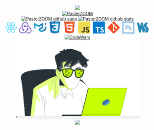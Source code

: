 <!-- HEARER -->
<div id="header" align="center">
    <img src="https://capsule-render.vercel.app/api?type=waving&color=494&height=190&section=header&text=Ilya%20Pasternak&desc=frontend%20developer&animation=fadeIn&fontColor=fff&fontSize=75&fontAlign=68&fontAlignY=34&descSize=18&descAlign=82.5&descAlignY=17"/>
</div>
<!-- /HEARER -->

<!-- ./STAT -->
<div align="center">
    <a href="https://skyline.github.com/PasterZOOM/2022" target="_blank">
        <img src="https://github-readme-streak-stats.herokuapp.com/?user=PasterZOOM&hide_border=true&stroke=888&ring=494&fire=D70&currStreakNum=D70&sideNums=888&dates=888&sideLabels=888&currStreakLabel=494&background=0000"
             title="PasterZOOM" 
             alt="PasterZOOM"
             width="60%"/>
    </a>
</div>
<div align="center">
    <a href="https://github.com/PasterZOOM?tab=repositories" target="_blank">
        <img src="https://github-readme-stats.vercel.app/api?username=PasterZOOM&show_icons=true&count_private=true&hide_border=true&title_color=494&text_color=888&icon_color=494&bg_color=0000"
             title="PasterZOOM github stats" 
             alt="PasterZOOM github stats"
             width="49%" 
             height="200"/>
    </a>
    <a href="https://github.com/PasterZOOM?tab=repositories" target="_blank">
        <img src="https://github-readme-stats.vercel.app/api/top-langs/?username=PasterZOOM&&layout=compact&hide_border=true&title_color=494&text_color=888&bg_color=0000"
             title="PasterZOOM github stats"
             alt="PasterZOOM github stats"
             width="41%" 
             height="200"/>
    </a>
</div>
<!-- ./STATS  -->

<div align="center">
    <a href="https://reactjs.org/" target="_blank">
        <img src="https://github.com/devicons/devicon/blob/master/icons/react/react-original.svg"
             title="React" alt="React"
             width="40" height="40"/></a>&nbsp;
    <a href="https://redux.js.org/" target="_blank">
        <img src="https://github.com/devicons/devicon/blob/master/icons/redux/redux-original.svg"
             title="Redux" alt="Redux "
             width="40" height="40"/></a>&nbsp;
    <a href="https://mui.com/" target="_blank">
        <img src="https://github.com/devicons/devicon/blob/master/icons/materialui/materialui-original.svg"
             title="Material UI" alt="Material UI"
             width="40" height="40"/></a>&nbsp;
    <a href="https://en.wikipedia.org/wiki/CSS" target="_blank">
        <img src="https://github.com/devicons/devicon/blob/master/icons/css3/css3-original.svg"
             title="CSS3" alt="CSS"
             width="40" height="40"/></a>&nbsp;
    <a href="https://en.wikipedia.org/wiki/HTML" target="_blank">
        <img src="https://github.com/devicons/devicon/blob/master/icons/html5/html5-original.svg"
             title="HTML5" alt="HTML"
             width="40" height="40"/></a>&nbsp;
    <a href="https://en.wikipedia.org/wiki/JavaScript" target="_blank">
        <img src="https://github.com/devicons/devicon/blob/master/icons/javascript/javascript-original.svg"
             title="JavaScript" alt="JavaScript"
             width="40" height="40"/></a>&nbsp;
    <a href="https://www.typescriptlang.org/" target="_blank">
        <img src="https://github.com/devicons/devicon/blob/master/icons/typescript/typescript-original.svg"
             title="TypeScript" alt="TypeScript"
             width="40" height="40"/></a>&nbsp;
    <a href="https://git-scm.com/" target="_blank">
        <img src="https://github.com/devicons/devicon/blob/master/icons/git/git-original.svg"
             title="Git" alt="Git"
             width="40" height="40"/></a>&nbsp;
    <a href="https://en.wikipedia.org/wiki/Adobe_Photoshop" target="_blank">
        <img src="https://github.com/devicons/devicon/blob/master/icons/photoshop/photoshop-line.svg"
             title="Photoshop" alt="Photoshop"
             width="40" height="40"/></a>&nbsp;
    <a href="https://www.jetbrains.com/webstorm/" target="_blank">
    <img src="https://github.com/devicons/devicon/blob/master/icons/webstorm/webstorm-plain.svg"
         title="WebStorm" alt="WebStorm"
         width="40" height="40"/></a>&nbsp;
</div>

<div align="center">
    <a href="https://www.codewars.com/users/PasterZOOM" target="_blank">
        <img src="https://www.codewars.com/users/PasterZOOM/badges/small"
             title="CodeWars" alt="CodeWars"/>
    </a>
</div>


<div id="header" align="center">
  <img src="maker.gif"  width="400"/>
</div>

<div id="header" align="center">
    <a href=mailto:pasterzoom@gmail.com target="_blank">
    <img src="https://capsule-render.vercel.app/api?type=waving&color=494&height=120&section=footer&text=ready%20to%20cooperation&animation=fadeIn&fontColor=fff&fontSize=12&fontAlign=50&fontAlignY=80&descSize=20&descAlign=84&descAlignY=43"/>
    </a>
</div>
